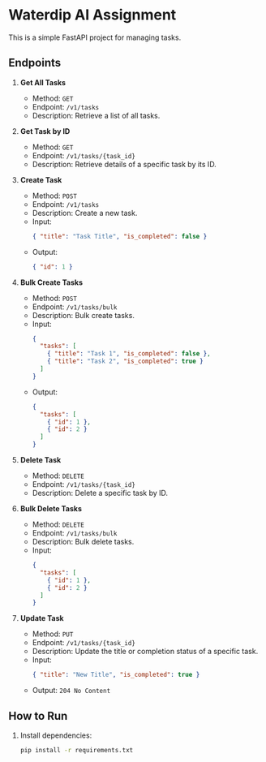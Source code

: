 # Waterdip AI Assignment

This is a simple FastAPI project for managing tasks.

## Endpoints

1. **Get All Tasks**
   - Method: `GET`
   - Endpoint: `/v1/tasks`
   - Description: Retrieve a list of all tasks.

2. **Get Task by ID**
   - Method: `GET`
   - Endpoint: `/v1/tasks/{task_id}`
   - Description: Retrieve details of a specific task by its ID.

3. **Create Task**
   - Method: `POST`
   - Endpoint: `/v1/tasks`
   - Description: Create a new task.
   - Input:
     ```json
     { "title": "Task Title", "is_completed": false }
     ```
   - Output:
     ```json
     { "id": 1 }
     ```

4. **Bulk Create Tasks**
   - Method: `POST`
   - Endpoint: `/v1/tasks/bulk`
   - Description: Bulk create tasks.
   - Input:
     ```json
     {
       "tasks": [
         { "title": "Task 1", "is_completed": false },
         { "title": "Task 2", "is_completed": true }
       ]
     }
     ```
   - Output:
     ```json
     {
       "tasks": [
         { "id": 1 },
         { "id": 2 }
       ]
     }
     ```

5. **Delete Task**
   - Method: `DELETE`
   - Endpoint: `/v1/tasks/{task_id}`
   - Description: Delete a specific task by ID.

6. **Bulk Delete Tasks**
   - Method: `DELETE`
   - Endpoint: `/v1/tasks/bulk`
   - Description: Bulk delete tasks.
   - Input:
     ```json
     {
       "tasks": [
         { "id": 1 },
         { "id": 2 }
       ]
     }
     ```

7. **Update Task**
   - Method: `PUT`
   - Endpoint: `/v1/tasks/{task_id}`
   - Description: Update the title or completion status of a specific task.
   - Input:
     ```json
     { "title": "New Title", "is_completed": true }
     ```
   - Output: `204 No Content`

## How to Run

1. Install dependencies:
   ```bash
   pip install -r requirements.txt
